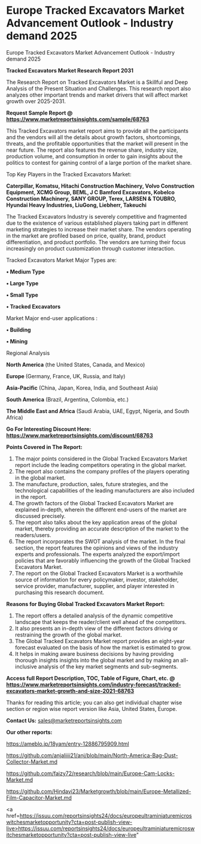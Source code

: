 # Europe Tracked Excavators Market Advancement Outlook - Industry demand 2025
Europe Tracked Excavators Market Advancement Outlook - Industry demand 2025

<strong>Tracked Excavators Market Research Report 2031</strong>

The Research Report on Tracked Excavators Market is a Skillful and Deep Analysis of the Present Situation and Challenges. This research report also analyzes other important trends and market drivers that will affect market growth over 2025-2031.

<strong>Request Sample Report @ <a href=https://www.marketreportsinsights.com/sample/68763>https://www.marketreportsinsights.com/sample/68763</a></strong>

This Tracked Excavators market report aims to provide all the participants and the vendors will all the details about growth factors, shortcomings, threats, and the profitable opportunities that the market will present in the near future. The report also features the revenue share, industry size, production volume, and consumption in order to gain insights about the politics to contest for gaining control of a large portion of the market share.

Top Key Players in the Tracked Excavators Market:

<strong>Caterpillar, Komatsu, Hitachi Construction Machinery, Volvo Construction Equipment, XCMG Group, BEML, J C Bamford Excavators, Kobelco Construction Machinery, SANY GROUP, Terex, LARSEN & TOUBRO, Hyundai Heavy Industries, LiuGong, Liebherr, Takeuchi</strong>

The Tracked Excavators Industry is severely competitive and fragmented due to the existence of various established players taking part in different marketing strategies to increase their market share. The vendors operating in the market are profiled based on price, quality, brand, product differentiation, and product portfolio. The vendors are turning their focus increasingly on product customization through customer interaction.

Tracked Excavators Market Major Types are:

<strong>• Medium Type

• Large Type

• Small Type

• Tracked Excavators</strong>

Market Major end-user applications :

<strong>• Building

• Mining</strong>

Regional Analysis

</u><strong><b>North America</b></strong> (the United States, Canada, and Mexico)

<strong><b>Europe </b></strong>(Germany, France, UK, Russia, and Italy)

<strong><b>Asia-Pacific</b></strong> (China, Japan, Korea, India, and Southeast Asia)

<strong><b>South America</b></strong> (Brazil, Argentina, Colombia, etc.)

<strong><b>The Middle East and Africa</b></strong> (Saudi Arabia, UAE, Egypt, Nigeria, and South Africa)

<strong>Go For Interesting Discount Here: <a href=https://www.marketreportsinsights.com/discount/68763>https://www.marketreportsinsights.com/discount/68763</a></strong>

<strong>Points Covered in The Report:</strong>
<ol>
  <li>The major points considered in the Global Tracked Excavators Market report include the leading competitors operating in the global market.</li>
  <li>The report also contains the company profiles of the players operating in the global market.</li>
  <li>The manufacture, production, sales, future strategies, and the technological capabilities of the leading manufacturers are also included in the report.</li>
  <li>The growth factors of the Global Tracked Excavators Market are explained in-depth, wherein the different end-users of the market are discussed precisely.</li>
  <li>The report also talks about the key application areas of the global market, thereby providing an accurate description of the market to the readers/users.</li>
  <li>The report incorporates the SWOT analysis of the market. In the final section, the report features the opinions and views of the industry experts and professionals. The experts analyzed the export/import policies that are favorably influencing the growth of the Global Tracked Excavators Market.</li>
  <li>The report on the Global Tracked Excavators Market is a worthwhile source of information for every policymaker, investor, stakeholder, service provider, manufacturer, supplier, and player interested in purchasing this research document.</li>
</ol>
<strong>Reasons for Buying Global Tracked Excavators Market Report:</strong>

<ol>
  <li>The report offers a detailed analysis of the dynamic competitive landscape that keeps the reader/client well ahead of the competitors.</li>
  <li>It also presents an in-depth view of the different factors driving or restraining the growth of the global market.</li>
  <li>The Global Tracked Excavators Market report provides an eight-year forecast evaluated on the basis of how the market is estimated to grow.</li>
  <li>It helps in making aware business decisions by having providing thorough insights insights into the global market and by making an all-inclusive analysis of the key market segments and sub-segments.</li>
</ol>
<strong>Access full Report Description, TOC, Table of Figure, Chart, etc. @ <a href=https://www.marketreportsinsights.com/industry-forecast/tracked-excavators-market-growth-and-size-2021-68763>https://www.marketreportsinsights.com/industry-forecast/tracked-excavators-market-growth-and-size-2021-68763</a></strong>


Thanks for reading this article; you can also get individual chapter wise section or region wise report version like Asia, United States, Europe.

<strong>Contact Us:</strong>
sales@marketreportsinsights.com

<strong>Our other reports:</strong>

<a href=https://ameblo.jp/18yam/entry-12886795909.html>https://ameblo.jp/18yam/entry-12886795909.html</a>

<a href=https://github.com/anjaliiii21/anj/blob/main/North-America-Bag-Dust-Collector-Market.md>https://github.com/anjaliiii21/anj/blob/main/North-America-Bag-Dust-Collector-Market.md</a>

<a href=https://github.com/faizy72/research/blob/main/Europe-Cam-Locks-Market.md>https://github.com/faizy72/research/blob/main/Europe-Cam-Locks-Market.md</a>

<a href=https://github.com/Hindavi23/Marketgrowth/blob/main/Europe-Metallized-Film-Capacitor-Market.md>https://github.com/Hindavi23/Marketgrowth/blob/main/Europe-Metallized-Film-Capacitor-Market.md</a>

<a href=https://issuu.com/reportsinsights24/docs/europeultraminiaturemicroswitchesmarketopportunity?cta=post-publish-view-live>https://issuu.com/reportsinsights24/docs/europeultraminiaturemicroswitchesmarketopportunity?cta=post-publish-view-live</a>"
